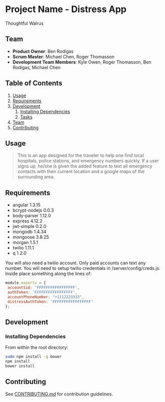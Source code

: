 # Project Name - Distress App 

Thoughtful Walrus


## Team

  - __Product Owner__: Ben Rodigas
  - __Scrum Master__: Michael Chen, Roger Thomasson
  - __Development Team Members__: Kyle Owen, Roger Thomasson, Ben Rodigas, Michael Chen

## Table of Contents

1. [Usage](#Usage)
1. [Requirements](#requirements)
1. [Development](#development)
    1. [Installing Dependencies](#installing-dependencies)
    1. [Tasks](#tasks)
1. [Team](#team)
1. [Contributing](#contributing)

## Usage

>  This is an app designed for the traveler to help one find local hospitals, police stations, and emergency numbers quickly. If a user signs up, he/she is given the added feature to text all emergency contacts with their current location and a google maps of the surrounding area. 

## Requirements

- angular 1.3.15
- bcrypt-nodejs 0.0.3
- body-parser 1.12.0
- express 4.12.2
- jwt-simple 0.2.0
- mongodb 1.4.34
- mongoose 3.8.25
- morgan 1.5.1
- twilio 1.11.1
- q 1.2.0

You will also need a twilio account. Only paid accounts can text any number. You will need to setup twilio credentials in /server/config/creds.js. Inside place something along the lines of:

```javascript
module.exports = {
 accountSid: 'FFFFFFFFFFFFFFFFF',
 authToken: 'FFFFFFFFFFFFFFFFF', 
 accountPhoneNumber: "+1112223333",
 distressAuthToken: 'FFFFFFFFFFFFFFFFF'
};
```

## Development

### Installing Dependencies

From within the root directory:

```sh
sudo npm install -g bower
npm install
bower install
```

## Contributing

See [CONTRIBUTING.md](CONTRIBUTING.md) for contribution guidelines.
